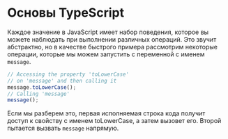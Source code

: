 # Основы TypeScript
Каждое значение в JavaScript имеет набор поведения, которое вы можете наблюдать при выполнении различных операций. Это звучит абстрактно, но в качестве быстрого примера рассмотрим некоторые операции, которые мы можем запустить с переменной с именем `message`.
```TypeScript
// Accessing the property 'toLowerCase'
// on 'message' and then calling it
message.toLowerCase();
// Calling 'message'
message();
```
Если мы разберем это, первая исполняемая строка кода получит доступ к свойству с именем toLowerCase, а затем вызовет его. Второй пытается вызвать `message` напрямую.